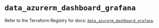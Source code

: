 # `data_azurerm_dashboard_grafana`

Refer to the Terraform Registry for docs: [`data_azurerm_dashboard_grafana`](https://registry.terraform.io/providers/hashicorp/azurerm/4.41.0/docs/data-sources/dashboard_grafana).
